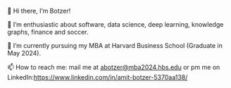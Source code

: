 👋 Hi there, I’m Botzer!

👀 I’m enthusiastic about software, data science, deep learning, knowledge graphs, finance and soccer.

🌱 I’m currently pursuing my MBA at Harvard Business School (Graduate in May 2024).

📫 How to reach me: mail me at abotzer@mba2024.hbs.edu or pm me on LinkedIn:https://www.linkedin.com/in/amit-botzer-5370aa138/

<!---
abotzer/abotzer is a ✨ special ✨ repository because its `README.md` (this file) appears on your GitHub profile.
You can click the Preview link to take a look at your changes.
--->
